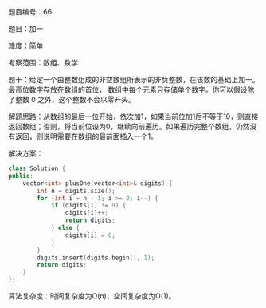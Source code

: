 题目编号：66

题目：加一

难度：简单

考察范围：数组、数学

题干：给定一个由整数组成的非空数组所表示的非负整数，在该数的基础上加一。最高位数字存放在数组的首位， 数组中每个元素只存储单个数字。你可以假设除了整数 0 之外，这个整数不会以零开头。

解题思路：从数组的最后一位开始，依次加1，如果当前位加1后不等于10，则直接返回数组；否则，将当前位设为0，继续向前遍历。如果遍历完整个数组，仍然没有返回，则说明需要在数组的最前面插入一个1。

解决方案：

```cpp
class Solution {
public:
    vector<int> plusOne(vector<int>& digits) {
        int n = digits.size();
        for (int i = n - 1; i >= 0; i--) {
            if (digits[i] != 9) {
                digits[i]++;
                return digits;
            } else {
                digits[i] = 0;
            }
        }
        digits.insert(digits.begin(), 1);
        return digits;
    }
};
```

算法复杂度：时间复杂度为O(n)，空间复杂度为O(1)。
